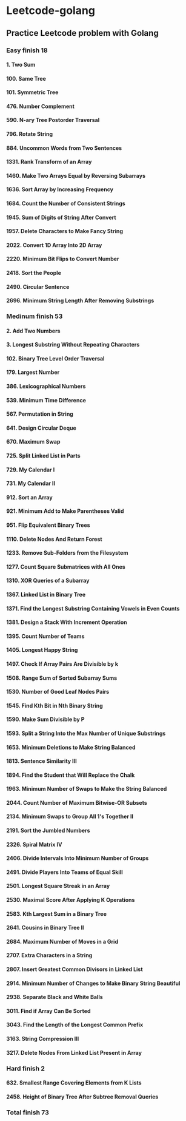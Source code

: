 # Leetcode-golang

## Practice Leetcode problem with Golang

### Easy finish 18

#### 1. Two Sum
#### 100. Same Tree
#### 101. Symmetric Tree
#### 476. Number Complement
#### 590. N-ary Tree Postorder Traversal
#### 796. Rotate String
#### 884. Uncommon Words from Two Sentences
#### 1331. Rank Transform of an Array
#### 1460. Make Two Arrays Equal by Reversing Subarrays
#### 1636. Sort Array by Increasing Frequency
#### 1684. Count the Number of Consistent Strings
#### 1945. Sum of Digits of String After Convert
#### 1957. Delete Characters to Make Fancy String
#### 2022. Convert 1D Array Into 2D Array
#### 2220. Minimum Bit Flips to Convert Number
#### 2418. Sort the People
#### 2490. Circular Sentence
#### 2696. Minimum String Length After Removing Substrings


### Medinum finish 53
#### 2. Add Two Numbers
#### 3. Longest Substring Without Repeating Characters
#### 102. Binary Tree Level Order Traversal
#### 179. Largest Number
#### 386. Lexicographical Numbers
#### 539. Minimum Time Difference
#### 567. Permutation in String
#### 641. Design Circular Deque
#### 670. Maximum Swap
#### 725. Split Linked List in Parts
#### 729. My Calendar I
#### 731. My Calendar II
#### 912. Sort an Array
#### 921. Minimum Add to Make Parentheses Valid
#### 951. Flip Equivalent Binary Trees
#### 1110. Delete Nodes And Return Forest
#### 1233. Remove Sub-Folders from the Filesystem
#### 1277. Count Square Submatrices with All Ones
#### 1310. XOR Queries of a Subarray
#### 1367. Linked List in Binary Tree
#### 1371. Find the Longest Substring Containing Vowels in Even Counts
#### 1381. Design a Stack With Increment Operation
#### 1395. Count Number of Teams
#### 1405. Longest Happy String
#### 1497. Check If Array Pairs Are Divisible by k
#### 1508. Range Sum of Sorted Subarray Sums
#### 1530. Number of Good Leaf Nodes Pairs
#### 1545. Find Kth Bit in Nth Binary String
#### 1590. Make Sum Divisible by P
#### 1593. Split a String Into the Max Number of Unique Substrings
#### 1653. Minimum Deletions to Make String Balanced
#### 1813. Sentence Similarity III
#### 1894. Find the Student that Will Replace the Chalk
#### 1963. Minimum Number of Swaps to Make the String Balanced
#### 2044. Count Number of Maximum Bitwise-OR Subsets
#### 2134. Minimum Swaps to Group All 1's Together II
#### 2191. Sort the Jumbled Numbers
#### 2326. Spiral Matrix IV
#### 2406. Divide Intervals Into Minimum Number of Groups
#### 2491. Divide Players Into Teams of Equal Skill
#### 2501. Longest Square Streak in an Array
#### 2530. Maximal Score After Applying K Operations
#### 2583. Kth Largest Sum in a Binary Tree
#### 2641. Cousins in Binary Tree II
#### 2684. Maximum Number of Moves in a Grid
#### 2707. Extra Characters in a String
#### 2807. Insert Greatest Common Divisors in Linked List
#### 2914. Minimum Number of Changes to Make Binary String Beautiful
#### 2938. Separate Black and White Balls
#### 3011. Find if Array Can Be Sorted
#### 3043. Find the Length of the Longest Common Prefix
#### 3163. String Compression III
#### 3217. Delete Nodes From Linked List Present in Array

### Hard finish 2
#### 632. Smallest Range Covering Elements from K Lists
#### 2458. Height of Binary Tree After Subtree Removal Queries

### Total finish 73
